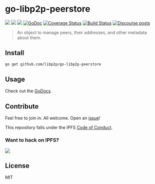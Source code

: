 # go-libp2p-peerstore
[![](https://img.shields.io/badge/made%20by-Protocol%20Labs-blue.svg?style=flat-square)](https://protocol.ai)
[![](https://img.shields.io/badge/project-libp2p-yellow.svg?style=flat-square)](https://libp2p.io/)
[![](https://img.shields.io/badge/freenode-%23libp2p-yellow.svg?style=flat-square)](http://webchat.freenode.net/?channels=%23libp2p)
[![GoDoc](https://godoc.org/github.com/libp2p/go-libp2p-peerstore?status.svg)](https://godoc.org/github.com/libp2p/go-libp2p-peerstore)
[![Coverage Status](https://coveralls.io/repos/github/libp2p/go-libp2p-peerstore/badge.svg?branch=master)](https://coveralls.io/github/libp2p/go-libp2p-peerstore?branch=master)
[![Build Status](https://travis-ci.org/libp2p/go-libp2p-peerstore.svg?branch=master)](https://travis-ci.org/libp2p/go-libp2p-peerstore)
[![Discourse posts](https://img.shields.io/discourse/https/discuss.libp2p.io/posts.svg)](https://discuss.libp2p.io)

> An object to manage peers, their addresses, and other metadata about them.

## Install

```sh
go get github.com/libp2p/go-libp2p-peerstore
```

## Usage

Check out the [GoDocs](https://godoc.org/github.com/libp2p/go-libp2p-peerstore).

## Contribute

Feel free to join in. All welcome. Open an [issue](https://github.com/ipfs/go-libp2p-peerstore/issues)!

This repository falls under the IPFS [Code of Conduct](https://github.com/ipfs/community/blob/master/code-of-conduct.md).

### Want to hack on IPFS?

[![](https://cdn.rawgit.com/jbenet/contribute-ipfs-gif/master/img/contribute.gif)](https://github.com/ipfs/community/blob/master/CONTRIBUTING.md)

## License
MIT

